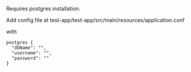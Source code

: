 Requires postgres installation.

Add config file at test-app/test-app/src/main/resources/application.conf

with

```
postgres {
  "dbName": "",
  "username": "",
  "password": ""
}
```
